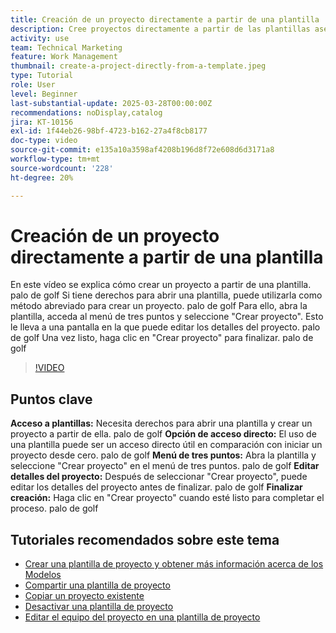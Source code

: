```yaml
---
title: Creación de un proyecto directamente a partir de una plantilla
description: Cree proyectos directamente a partir de las plantillas asegurando los derechos de acceso, utilizando el menú de tres puntos para seleccionar "Crear proyecto", editando los detalles del proyecto según sea necesario y finalizando el proceso para una alternativa de configuración eficaz.
activity: use
team: Technical Marketing
feature: Work Management
thumbnail: create-a-project-directly-from-a-template.jpeg
type: Tutorial
role: User
level: Beginner
last-substantial-update: 2025-03-28T00:00:00Z
recommendations: noDisplay,catalog
jira: KT-10156
exl-id: 1f44eb26-98bf-4723-b162-27a4f8cb8177
doc-type: video
source-git-commit: e135a10a3598af4208b196d8f72e608d6d3171a8
workflow-type: tm+mt
source-wordcount: '228'
ht-degree: 20%

---
```


# Creación de un proyecto directamente a partir de una plantilla

En este vídeo se explica cómo crear un proyecto a partir de una plantilla. palo de golf Si tiene derechos para abrir una plantilla, puede utilizarla como método abreviado para crear un proyecto. palo de golf Para ello, abra la plantilla, acceda al menú de tres puntos y seleccione &quot;Crear proyecto&quot;. Esto le lleva a una pantalla en la que puede editar los detalles del proyecto. palo de golf Una vez listo, haga clic en &quot;Crear proyecto&quot; para finalizar. palo de golf

>[!VIDEO](https://video.tv.adobe.com/v/3456013/?quality=12&learn=on&enablevpops)

## Puntos clave

**Acceso a plantillas:** Necesita derechos para abrir una plantilla y crear un proyecto a partir de ella. palo de golf
**Opción de acceso directo:** El uso de una plantilla puede ser un acceso directo útil en comparación con iniciar un proyecto desde cero. palo de golf
**Menú de tres puntos:** Abra la plantilla y seleccione &quot;Crear proyecto&quot; en el menú de tres puntos. palo de golf
**Editar detalles del proyecto:** Después de seleccionar &quot;Crear proyecto&quot;, puede editar los detalles del proyecto antes de finalizar. palo de golf
**Finalizar creación:** Haga clic en &quot;Crear proyecto&quot; cuando esté listo para completar el proceso. palo de golf


## Tutoriales recomendados sobre este tema

* [Crear una plantilla de proyecto y obtener más información acerca de los Modelos](/help/manage-work/create-and-manage-project-templates/create-a-project-template.md)
* [Compartir una plantilla de proyecto](/help/manage-work/create-and-manage-project-templates/share-a-project-template.md)
* [Copiar un proyecto existente](/help/manage-work/manage-projects/copy-an-existing-project.md)
* [Desactivar una plantilla de proyecto](/help/manage-work/create-and-manage-project-templates/deactivate-a-project-template.md)
* [Editar el equipo del proyecto en una plantilla de proyecto](/help/manage-work/create-and-manage-project-templates/edit-the-project-team-in-a-project-template.md)
